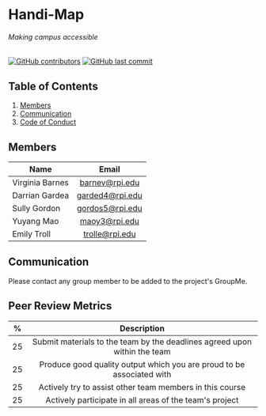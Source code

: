 # Handi-Map
###### Making campus accessible
<!-- [![GitHub license](https://img.shields.io/github/license/volkb/Web-Systems-Development-Group-6.svg)](https://github.com/volkb/Web-Systems-Development-Group-6/blob/master/LICENSE.txt) -->

[![GitHub contributors](https://img.shields.io/github/contributors/barnesv17/Handi-Map.svg)](https://github.com/samspre/Doggone-It/graphs/contributors)
[![GitHub last commit](https://img.shields.io/github/last-commit/barnesv17/Handi-Map.svg)](https://github.com/volkb/Web-Systems-Development-Group-6/commits/master)

## Table of Contents
  1. [Members](#mem)
  3. [Communication](#com)
  2. [Code of Conduct](#cod)

<a name="mem"/>

## Members

| Name            | Email           |
| --------------- |:---------------:|
| Virginia Barnes | barnev@rpi.edu  |
| Darrian Gardea  | garded4@rpi.edu |
| Sully Gordon    | gordos5@rpi.edu |
| Yuyang Mao      | maoy3@rpi.edu   |
| Emily Troll     | trolle@rpi.edu  |

<a name="com"/>

## Communication
Please contact any group member to be added to the project's GroupMe.

<a name="cod"/>

## Peer Review Metrics

| %    | Description                                                               |
| ---- |:-------------------------------------------------------------------------:|
| 25   | Submit materials to the team by the deadlines agreed upon within the team |
| 25   | Produce good quality output which you are proud to be associated with     |
| 25   | Actively try to assist other team members in this course                  |
| 25   | Actively participate in all areas of the team's project                   |
